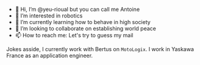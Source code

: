 - 👋 Hi, I’m @yeu-rioual but you can call me Antoine
- 👀 I’m interested in robotics
- 🌱 I’m currently learning how to behave in high society
- 💞️ I’m looking to collaborate on establishing world peace
- 📫 How to reach me: Let's try to guess my mail

Jokes asside, I currently work with Bertus on `MotoLogix`.
I work in Yaskawa France as an application engineer.
